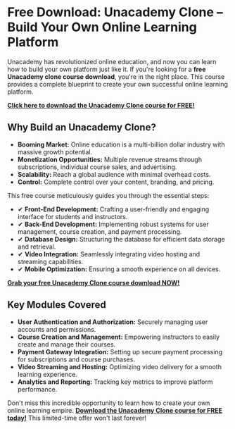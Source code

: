 # Free Download: Unacademy Clone – Build Your Own Online Learning Platform

Unacademy has revolutionized online education, and now you can learn how to build your own platform just like it. If you're looking for a **free Unacademy clone course download**, you're in the right place. This course provides a complete blueprint to create your own successful online learning platform.

[**Click here to download the Unacademy Clone course for FREE!**](https://udemywork.com/unacademy-clone)

## Why Build an Unacademy Clone?

*   **Booming Market:** Online education is a multi-billion dollar industry with massive growth potential.
*   **Monetization Opportunities:** Multiple revenue streams through subscriptions, individual course sales, and advertising.
*   **Scalability:** Reach a global audience with minimal overhead costs.
*   **Control:** Complete control over your content, branding, and pricing.

This free course meticulously guides you through the essential steps:

*   ✔ **Front-End Development:** Crafting a user-friendly and engaging interface for students and instructors.
*   ✔ **Back-End Development:** Implementing robust systems for user management, course creation, and payment processing.
*   ✔ **Database Design:** Structuring the database for efficient data storage and retrieval.
*   ✔ **Video Integration:** Seamlessly integrating video hosting and streaming capabilities.
*   ✔ **Mobile Optimization:** Ensuring a smooth experience on all devices.

[**Grab your free Unacademy Clone course download NOW!**](https://udemywork.com/unacademy-clone)

## Key Modules Covered

*   **User Authentication and Authorization:** Securely managing user accounts and permissions.
*   **Course Creation and Management:** Empowering instructors to easily create and manage their courses.
*   **Payment Gateway Integration:** Setting up secure payment processing for subscriptions and course purchases.
*   **Video Streaming and Hosting:** Optimizing video delivery for a smooth learning experience.
*   **Analytics and Reporting:** Tracking key metrics to improve platform performance.

Don't miss this incredible opportunity to learn how to create your own online learning empire. **[Download the Unacademy Clone course for FREE today!](https://udemywork.com/unacademy-clone)** This limited-time offer won't last forever!
